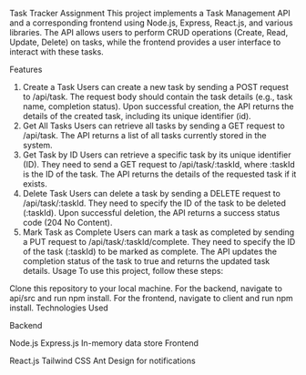 Task Tracker Assignment
This project implements a Task Management API and a corresponding frontend using Node.js, Express, React.js, and various libraries. The API allows users to perform CRUD operations (Create, Read, Update, Delete) on tasks, while the frontend provides a user interface to interact with these tasks.

Features

1. Create a Task
   Users can create a new task by sending a POST request to /api/task.
   The request body should contain the task details (e.g., task name, completion status).
   Upon successful creation, the API returns the details of the created task, including its unique identifier (id).
2. Get All Tasks
   Users can retrieve all tasks by sending a GET request to /api/task.
   The API returns a list of all tasks currently stored in the system.
3. Get Task by ID
   Users can retrieve a specific task by its unique identifier (ID).
   They need to send a GET request to /api/task/:taskId, where :taskId is the ID of the task.
   The API returns the details of the requested task if it exists.
4. Delete Task
   Users can delete a task by sending a DELETE request to /api/task/:taskId.
   They need to specify the ID of the task to be deleted (:taskId).
   Upon successful deletion, the API returns a success status code (204 No Content).
5. Mark Task as Complete
   Users can mark a task as completed by sending a PUT request to /api/task/:taskId/complete.
   They need to specify the ID of the task (:taskId) to be marked as complete.
   The API updates the completion status of the task to true and returns the updated task details.
   Usage
   To use this project, follow these steps:

Clone this repository to your local machine.
For the backend, navigate to api/src and run npm install.
For the frontend, navigate to client and run npm install.
Technologies Used

Backend

Node.js
Express.js
In-memory data store
Frontend


React.js
Tailwind CSS
Ant Design for notifications
